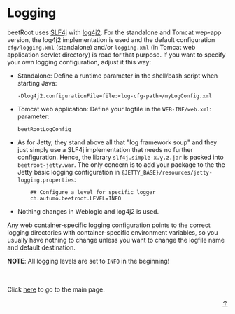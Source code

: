 # Logging

beetRoot uses [SLF4j](https://slf4j.org) with [log4j2](https://logging.apache.org/log4j). For the standalone and Tomcat wep-app version, the log4j2 
implementation is used and the default configuration `cfg/logging.xml` (standalone) and/or `logging.xml` (in Tomcat web application servlet directory) 
is read for that purpose. If you want to specify your own logging configuration, adjust it this way:

- Standalone: Define a runtime parameter in the shell/bash script when starting Java:

	`-Dlog4j2.configurationFile=file:<log-cfg-path>/myLogConfig.xml`

- Tomcat web application: Define your logfile in the `WEB-INF/web.xml`: parameter:

	`beetRootLogConfig`

- As for Jetty, they stand above all that "log framework soup" and they just simply use a SLF4j implementation that needs no further configuration. Hence, the library `slf4j.simple-x.y.z.jar` is packed into `beetroot-jetty.war`. The only concern is to add your package to the the Jetty basic logging configuration in `{JETTY_BASE}/resources/jetty-logging.properties`:

	```properties
		## Configure a level for specific logger
		ch.autumo.beetroot.LEVEL=INFO
	```

- Nothing changes in Weblogic and log4j2 is used.

Any web container-specific logging configuration points to the correct logging directories with container-specific environment variables, so you usually have nothing to change unless you want to change the logfile name and default destination.

**NOTE**: All logging levels are set to `INFO` in the beginning!


<br>
<br>
Click <a href="../README.md">here</a> to go to the main page.

<p align="right"><a href="#top">&uarr;</a></p>
